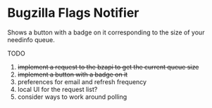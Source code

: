 # Bugzilla Flags Notifier

Shows a button with a badge on it corresponding to the size of your needinfo queue.

TODO

1. <del>implement a request to the bzapi to get the current queue size</del>
2. <del>implement a button with a badge on it</del>
3. preferences for email and refresh frequency
4. local UI for the request list?
5. consider ways to work around polling